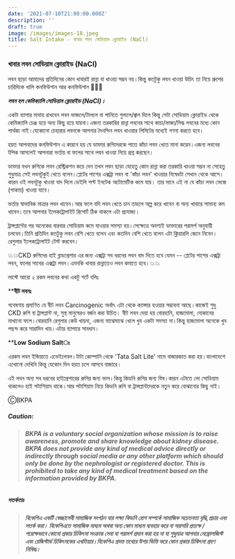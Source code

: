 ```yaml
---
date: '2021-07-10T21:00:00.000Z'
description: ''
draft: true
image: /images/images-18.jpeg
title: Salt Intake - খাবার লবন সোডিয়াম ক্লোরাইড (NaCl)
---
```


### খাবার লবন সোডিয়াম ক্লোরাইড (NaCl)

লবন ছাড়া আমাদের প্রতিদিনের কোন খাবারই রান্না বা খাওয়া সম্ভব নয়।কিন্তু কতটুকু লবন খাওয়া উচিৎ তা নিয়ে গ্রুপের চারিদিকে খালি কনফিউশান আর কনফিউশান 🤔🙄😋

**_লবন হল কেমিক্যালি সোডিয়াম ক্লোরাইড (NaCl)।_**

একটা ব্যাপার মাথায় রাখবেন লবন ভাজলে/টাললে বা পানিতে গুলালে/জ্বাল দিলে কিন্তু সেটা সোডিয়াম ক্লোরাইড থেকে কেমিক্যালি চেঞ্জ হয়ে অন্য কিছু হয়ে যায়না।এজন্য তরকারির রান্না লবনের সাথে কাচা/ভাজা/সিদ্ধ লবনের মধ্যে কোন পার্থক্য নাই।যেকোনো চেহারার লবনকে আপনার দৈনন্দিন লবন খাওয়ার লিমিটের মধ্যেই গণনা করতে হবে।

হয়ত আপনাদের কনফিউশান এ কারনে হয় যে ডাক্তার রুগিদেরকে পাতে কাঁচা লবন খেতে মানা করেন।এজন্য লবনের টপিক আসলেই আপনারা ভর্তায় বা ফলের সাথে লবন খাওয়া নিয়ে প্রশ্ন করছেন।

ডাক্তার যখন রুগিকে লবন রেস্ট্রিকশন করে দেন তখন লবন ছাড়া যেহেতু কোন রান্না করা তরকারি খাওয়া সম্ভব না সেহেতু শুধুমাত্র সেই লবনটুকুই খেতে বলেন।প্লেটের পাশের এক্সট্রা লবন বা 'কাঁচা লবন' খাওয়ার নিষেধটা সেখান থেকে আসে।কারন ওই লবনটুকু খাওয়া বাদ দিলে ডেইলি সল্ট ইনটেক অটোমেটিক কমে যায়। তার মানে এই না যে কাঁচা লবন ভেজে (পাকায়) খাওয়া যাবে।

ভর্তায় স্বাভাবিক মাত্রার লবন খাবেন।আর ফলে যদি লবন খেতে চান তাহলে অল্প করে খাবেন বা অন্য খাবারে সামান্য কম খাবেন।তবে আপনার ইলেকট্রোলাইট রিপোর্ট ঠিক থাকলে এটা প্রযোজ্য।

ট্রান্সপ্লান্টের পর অনেকের বারবার সোডিয়াম কমে যাওয়ার সমস্যা হয়।সেক্ষেত্রে অবশ্যই ডাক্তারের পরামর্শ অনুযায়ী চলবেন।তিনি প্রতিদিন কতটুকু লবন বেশি খেতে বলেন এবং কতদিন বেশি খেতে বলেন এটা ক্লিয়ারলি জেনে নিবেন।রেগুলার ইলেকট্রোলাইট টেস্ট করবেন।

💥💥CKD রুগিদের হাই ব্লাডপ্রেশার এর জন্য এক্সট্রা সব ধরনের লবন বাদ দিতে হবে যেমন -- প্লেটের পাশের এক্সট্রা লবন, ফলের সাথের এক্সট্রা লবন।এমনকি খাবার রান্নাতেও লবন কমাতে হবে।💥💥

লাস্টে আরো ২ রকম লবনের কথা একটু শর্টে বলিঃ

\****বীট লবনঃ**

গবেষণায় প্রমাণিত যে বীট লবন Carcinogenic অর্থাৎ এটা থেকে ক্যান্সার হওয়ার সম্ভাবনা আছে।কাজেই শুধু CKD রুগি বা ট্রান্সপ্লান্ট না, সুস্থ মানুষেরও বর্জন করা উচিত। বীট লবন দেয়া হয় বোরহানি, হাজমোলা, দোকানের মাখানো ফলে।বোরহানি রেগুলার কেউ খায়না, এজন্য মাঝেমাঝে খেলে খুব একটা সমস্যা না।কিন্তু হাজমোলা অনেকে খুব পছন্দ করে সারাদিন খায়।এটার ব্যাপারে সাবধান।

\****Low Sodium Saltঃ**

এরকম লবন ইন্ডিয়াতে এভেইলেবল।টাটা কোম্পানি থেকে 'Tata Salt Lite' নামে বাজারজাত করা হয়।বাংলাদেশে এখোনো দেখিনি কিন্তু যেকোন দিন হয়ত চলে আসবে বাজারে।

এই লবন অন্য সব ধরনের হাইপ্রেশারের রুগির জন্য ভাল।কিন্তু কিডনি রুগির জন্য বিষ।কারন এটাতে লো সোডিয়াম থাকলেও হাই পটাশিয়াম থাকে।আর পটাশিয়াম নিয়ে কিডনি রুগি বা ট্রান্সপ্লান্টদেরকে নতুন করে বোঝানোর কিছু নাই।

ⒸBKPA

##### **Caution:**

> ###### **BKPA is a voluntary social organization whose mission is to raise awareness, promote and share knowledge about kidney disease. BKPA does not provide any kind of medical advice directly or indirectly through social media or any other platform which should only be done by the nephrologist or registered doctor. This is prohibited to take any kind of medical treatment based on the information provided by BKPA.**

##### **সতর্কতাঃ**

> ###### **বিকেপিএ একটি স্বেচ্ছাসেবী সামাজিক সংগঠন যার লক্ষ্য কিডনি রোগ সম্পর্কে সামাজিক সচেতনতা বৃদ্ধি,প্রচার এবং সতর্ক করা। বিকেপিএতে সামাজিক মাধ্যম অথবা অন্য কোন মাধ্যম ব্যবহার করে বা সরাসরি প্রত্যক্ষ / পরোক্ষভাবে কোনো প্রকার চিকিৎসা সংক্রান্ত সেবা বা পরামর্শ প্রদান করা হয় না যা শুধুমাত্র আপনার নেফ্রোলজিস্ট এবং রেজিস্টার্ড চিকিৎসকের এখতিয়ার।বিকেপিএ প্রদত্ত তথ্যের উপর ভিত্তি করে কোন প্রকার চিকিৎসা গ্রহণ নিষিদ্ধ।**
